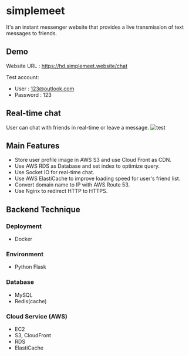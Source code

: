 # simplemeet

It's an instant messenger website that provides a live transmission of text messages to friends.

## Demo

Website URL : https://hd.simplemeet.website/chat

Test account:
* User : 123@outlook.com
* Password : 123

## Real-time chat

User can chat with friends in real-time or leave a message.
![test](https://user-images.githubusercontent.com/93437400/210403985-9515af54-e18e-4e3f-b613-829f60cc2584.gif)

## Main Features

* Store user profile image in AWS S3 and use Cloud Front as CDN.
* Use AWS RDS as Database and set index to optimize query.
* Use Socket IO for real-time chat.
* Use AWS ElastiCache to improve loading speed for user's friend list.
* Convert domain name to IP with AWS Route 53.
* Use Nginx to redirect HTTP to HTTPS.

## Backend Technique

### Deployment
* Docker

### Environment
* Python Flask

### Database
* MySQL
* Redis(cache)

### Cloud Service (AWS)
* EC2
* S3, CloudFront
* RDS
* ElastiCache
